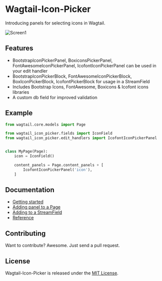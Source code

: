 # Wagtail-Icon-Picker

Introducing panels for selecting icons in Wagtail.

![Screen1](https://repository-images.githubusercontent.com/391852625/b04bc99e-321f-40b6-a9ce-ffe2308d3a18)


## Features

- BootstrapIconPickerPanel, BoxiconsPickerPanel, FontAwesomeIconPickerPanel, IcofontIconPickerPanel can be used in your edit handler
- BootstrapIconPickerBlock, FontAwesomeIconPickerBlock, BoxIconPickerBlock, IcofontPickerBlock for usage in a StreamField
- Includes Bootstrap Icons, FontAwesome, Boxicons & Icofont icons libraries
- A custom db field for improved validation


## Example

```python
from wagtail.core.models import Page

from wagtail_icon_picker.fields import IconField
from wagtail_icon_picker.edit_handlers import IcofontIconPickerPanel


class MyPage(Page):
    icon = IconField()

    content_panels = Page.content_panels + [
        IcofontIconPickerPanel('icon'),
    ]
```


## Documentation

- [Getting started](./docs/1_getting_started.md)
- [Adding panel to a Page](./docs/2_adding_to_a_page.md)
- [Adding to a StreamField](./docs/3_adding_to_a_streamfield.md)
- [Reference](./docs/4_reference.md)

## Contributing

Want to contribute? Awesome. Just send a pull request.


## License

Wagtail-Icon-Picker is released under the [MIT License](http://www.opensource.org/licenses/MIT).
